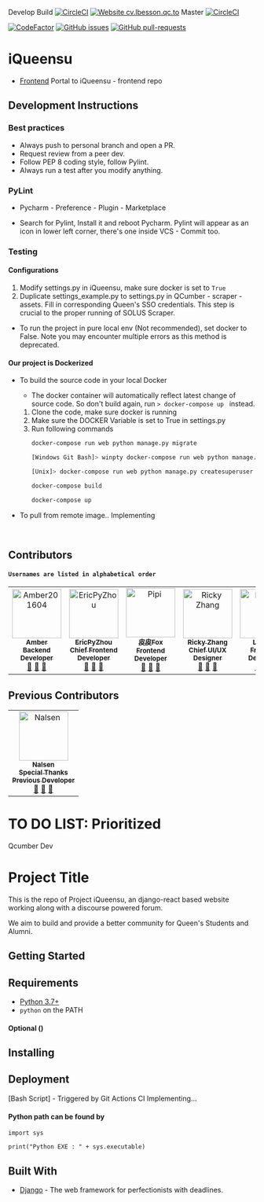 Develop Build [![CircleCI](https://circleci.com/gh/Superskyyy/iQueensu/tree/dev-deploy.svg?style=svg&circle-token=84a2db9e6a8fdb65f43579a20d0667f7d31db266)](https://circleci.com/gh/Superskyyy/iQueensu/tree/dev-deploy)
[![Website cv.lbesson.qc.to](https://img.shields.io/website-up-down-green-red/http/cv.lbesson.qc.to.svg)](http://api.somiona.live:23432/)
Master [![CircleCI](https://circleci.com/gh/Superskyyy/iQueensu/tree/master.svg?style=svg&circle-token=84a2db9e6a8fdb65f43579a20d0667f7d31db266)](https://circleci.com/gh/Superskyyy/iQueensu/tree/master)

[![CodeFactor](https://www.codefactor.io/repository/github/superskyyy/iqueensu/badge?s=d89136c4e9d03ccf435d607cd6186a4e16265702)](https://www.codefactor.io/repository/github/superskyyy/iqueensu)
[![GitHub issues](https://img.shields.io/github/issues/Naereen/StrapDown.js.svg)](https://GitHub.com/Naereen/StrapDown.js/issues/)
[![GitHub pull-requests](https://img.shields.io/github/issues-pr/Naereen/StrapDown.js.svg)](https://GitHub.com/Naereen/StrapDown.js/pull/)

# iQueensu
* [Frontend](https://github.com/Superskyyy/iQueensu-frontend) Portal to iQueensu - frontend repo

## Development Instructions
### Best practices
- Always push to personal branch and open a PR.
- Request review from a peer dev.
- Follow PEP 8 coding style, follow Pylint.
- Always run a test after you modify anything.
### PyLint
- Pycharm - Preference - Plugin - Marketplace 

- Search for Pylint, Install it and reboot Pycharm.
Pylint will appear as an icon in lower left corner, there's one inside VCS - Commit too.

### Testing 

#### Configurations
1. Modify settings.py in iQueensu, make sure docker is set to `True`
2. Duplicate settings_example.py to settings.py in QCumber - scraper - assets.
Fill in corresponding Queen's SSO credentials. This step is crucial to the proper running of SOLUS Scraper.
 
- To run the project in pure local env (Not recommended), set docker to False. Note you may encounter multiple errors as this method is deprecated.
#### Our project is Dockerized

- To build the source code in your local Docker
    - The docker container will automatically reflect latest change of source code.
    So don't build again, run ```> docker-compose up ``` instead.
    
    1. Clone the code, make sure docker is running
    2. Make sure the DOCKER Variable is set to True in settings.py
    3. Run following commands
        ```bash
        docker-compose run web python manage.py migrate
        
        [Windows Git Bash]> winpty docker-compose run web python manage.py createsuperuser
        
        [Unix]> docker-compose run web python manage.py createsuperuser
        
        docker-compose build
        
        docker-compose up


        ```
- To pull from remote image.. Implementing

<a name="Contributors"/><br/>
## Contributors

#### `Usernames are listed in alphabetical order`
<table>
    <tr>
       <td align="center"><a href="https://github.com/Amber201604"><img src="https://avatars0.githubusercontent.com/u/41466956?v=4" width="100px;" alt="Amber201604"/><br /><sub><b>Amber<br/> Backend <br/>Developer</b></sub></a><br/> <a href="https://github.com/Superskyyy/iQueensu/commits?author=Amber201604" title="Documentation">📖</a> <a href="#review-iQueensu" title="Reviewed Pull Requests">👀</a> <a href="#talk-iQueensu" title="Talks">📢</a></td>
       <td align="center"><a href="https://github.com/EricPyZhou"><img src="https://avatars1.githubusercontent.com/u/26387900?v=4" width="100px;" alt="EricPyZhou"/><br /><sub><b>EricPyZhou <br/>Chief Frontend<br/> Developer</b></sub></a><br/> <a href="https://github.com/Superskyyy/iQueensu/commits?author=EricPyZhou" title="Documentation">📖</a> <a href="#review-iQueensu-frontend" title="Reviewed Pull Requests">👀</a> <a href="#talk-iQueensu" title="Talks">📢</a></td>
       <td align="center"><a href="https://github.com/XinyuFOX"><img src="https://avatars1.githubusercontent.com/u/41837034?v=4" width="100px;" alt="Pipi"/><br /><sub><b>皮皮Fox <br/> Frontend <br/>Developer</b></sub></a><br/> <a href="https://github.com/Superskyyy/iQueensu/commits?author=XinyuFOX" title="Documentation">📖</a> <a href="#review-iQueensu" title="Reviewed Pull Requests">👀</a> <a href="#talk-iQueensu" title="Talks">📢</a></td>
      <td align="center"><a href="https://github.com/RickyZhangCA"><img src="https://avatars1.githubusercontent.com/u/16908811?v=4" width="100px;" alt="Ricky Zhang"/><br /><sub><b>Ricky Zhang <br/> Chief UI/UX <br/>Designer</b></sub></a><br/> <a href="https://github.com/Superskyyy/iQueensu/commits?author=RickyZhangCA" title="Documentation">📖</a> <a href="#review-iQueensu" title="Reviewed Pull Requests">👀</a> <a href="#talk-iQueensu" title="Talks">📢</a></td>
      <td align="center"><a href="https://github.com/LeoZzz"><img src="https://avatars1.githubusercontent.com/u/56736269?v=4" width="100px;" alt="LeoZzz"/><br /><sub><b>LeoZzz <br/> Frontend <br/>Developer</b></sub></a><br/> <a href="https://github.com/Superskyyy/iQueensu/commits?author=LeoZzz" title="Documentation">📖</a> <a href="#review-iQueensu" title="Reviewed Pull Requests">👀</a> <a href="#talk-iQueensu" title="Talks">📢</a></td>
     <td align="center"><a href="https://github.com/Somiona"><img src="https://avatars2.githubusercontent.com/u/20739885?v=4" width="100px;" alt="Somion"/><br /><sub><b>Somion <br/> Full-Stack <br/>Developer</b></sub></a><br/> <a href="https://github.com/Superskyyy/iQueensu/commits?author=CalEIFe" title="Documentation">📖</a> <a href="#review-iQueensu" title="Reviewed Pull Requests">👀</a> <a href="#talk-iQueensu" title="Talks">📢</a></td>
    </tr>
</table>

## Previous Contributors

<table>
      <td align="center"><a href="https://github.com/estKey"><img src="https://avatars3.githubusercontent.com/u/38852825?v=4" width="100px;" alt="Nalsen"/><br /><sub><b>Nalsen <br/> Special Thanks <br/>Previous Developer</b></sub></a><br/> <a href="https://github.com/Superskyyy/iQueensu/commits?author=estKey" title="Documentation">📖</a> <a href="#review-iQueensu" title="Reviewed Pull Requests">👀</a> <a href="#talk-iQueensu" title="Talks">📢</a></td>
</table>

# TO DO LIST: Prioritized 

Qcumber Dev


# Project Title

This is the repo of Project iQueensu, an django-react based website working along with a discourse powered forum. 

We aim to build and provide a better community for Queen's Students and Alumni.

## Getting Started


## Requirements

* [Python 3.7+](https://www.python.org/)
* `python` on the PATH

#### Optional ()

## Installing

## Deployment 

[Bash Script] - Triggered by Git Actions CI
Implementing...

#### Python path can be found by
  
```  
import sys
      
print("Python EXE : " + sys.executable)
```   

## Built With
* [Django](https://www.djangoproject.com/) - The web framework for perfectionists with deadlines.
